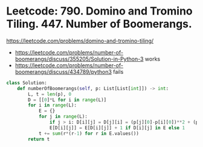 # Leetcode: 790. Domino and Tromino Tiling. 447. Number of Boomerangs.

https://leetcode.com/problems/domino-and-tromino-tiling/


- https://leetcode.com/problems/number-of-boomerangs/discuss/355205/Solution-in-Python-3 works
- https://leetcode.com/problems/number-of-boomerangs/discuss/434789/python3  fails
```Python
class Solution:
    def numberOfBoomerangs(self, p: List[List[int]]) -> int:
        L, t = len(p), 0
        D = [[0]*L for i in range(L)]
        for i in range(L):
        	E = {}
        	for j in range(L):
        		if j > i: D[i][j] = D[j][i] = (p[j][0]-p[i][0])**2 + (p[j][1]-p[i][1])**2
        		E[D[i][j]] = E[D[i][j]] + 1 if D[i][j] in E else 1
        	t += sum(r*(r-1) for r in E.values())
        return t
```